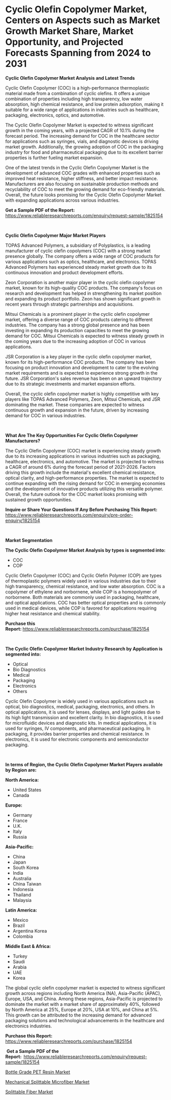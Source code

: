 <p><h1>Cyclic Olefin Copolymer Market, Centers on Aspects such as Market Growth Market Share, Market Opportunity, and Projected Forecasts Spanning from 2024 to 2031</h1></p><p><strong>Cyclic Olefin Copolymer Market Analysis and Latest Trends</strong></p>
<p><p>Cyclic Olefin Copolymer (COC) is a high-performance thermoplastic material made from a combination of cyclic olefins. It offers a unique combination of properties including high transparency, low water absorption, high chemical resistance, and low protein adsorption, making it suitable for a wide range of applications in industries such as healthcare, packaging, electronics, optics, and automotive.</p><p>The Cyclic Olefin Copolymer Market is expected to witness significant growth in the coming years, with a projected CAGR of 10.1% during the forecast period. The increasing demand for COC in the healthcare sector for applications such as syringes, vials, and diagnostic devices is driving market growth. Additionally, the growing adoption of COC in the packaging industry for food and pharmaceutical packaging due to its excellent barrier properties is further fueling market expansion.</p><p>One of the latest trends in the Cyclic Olefin Copolymer Market is the development of advanced COC grades with enhanced properties such as improved heat resistance, higher stiffness, and better impact resistance. Manufacturers are also focusing on sustainable production methods and recyclability of COC to meet the growing demand for eco-friendly materials. Overall, the future looks promising for the Cyclic Olefin Copolymer Market with expanding applications across various industries.</p></p>
<p><strong>Get a Sample PDF of the Report:&nbsp;</strong> <a href="https://www.reliableresearchreports.com/enquiry/request-sample/1825154">https://www.reliableresearchreports.com/enquiry/request-sample/1825154</a></p>
<p>&nbsp;</p>
<p><strong>Cyclic Olefin Copolymer Major Market Players</strong></p>
<p><p>TOPAS Advanced Polymers, a subsidiary of Polyplastics, is a leading manufacturer of cyclic olefin copolymers (COC) with a strong market presence globally. The company offers a wide range of COC products for various applications such as optics, healthcare, and electronics. TOPAS Advanced Polymers has experienced steady market growth due to its continuous innovation and product development efforts.</p><p>Zeon Corporation is another major player in the cyclic olefin copolymer market, known for its high-quality COC products. The company's focus on research and development has helped in strengthening its market position and expanding its product portfolio. Zeon has shown significant growth in recent years through strategic partnerships and acquisitions.</p><p>Mitsui Chemicals is a prominent player in the cyclic olefin copolymer market, offering a diverse range of COC products catering to different industries. The company has a strong global presence and has been investing in expanding its production capacities to meet the growing demand for COC. Mitsui Chemicals is expected to witness steady growth in the coming years due to the increasing adoption of COC in various applications.</p><p>JSR Corporation is a key player in the cyclic olefin copolymer market, known for its high-performance COC products. The company has been focusing on product innovation and development to cater to the evolving market requirements and is expected to experience strong growth in the future. JSR Corporation's sales revenue has been on an upward trajectory due to its strategic investments and market expansion efforts.</p><p>Overall, the cyclic olefin copolymer market is highly competitive with key players like TOPAS Advanced Polymers, Zeon, Mitsui Chemicals, and JSR dominating the market. These companies are expected to witness continuous growth and expansion in the future, driven by increasing demand for COC in various industries.</p></p>
<p>&nbsp;</p>
<p><strong>What Are The Key Opportunities For Cyclic Olefin Copolymer Manufacturers?</strong></p>
<p><p>The Cyclic Olefin Copolymer (COC) market is experiencing steady growth due to its increasing applications in various industries such as packaging, healthcare, electronics, and automotive. The market is projected to witness a CAGR of around 6% during the forecast period of 2021-2026. Factors driving this growth include the material's excellent chemical resistance, optical clarity, and high-performance properties. The market is expected to continue expanding with the rising demand for COC in emerging economies and the development of innovative products utilizing this versatile polymer. Overall, the future outlook for the COC market looks promising with sustained growth opportunities.</p></p>
<p><strong>Inquire or Share Your Questions If Any Before Purchasing This Report:</strong> <a href="https://www.reliableresearchreports.com/enquiry/pre-order-enquiry/1825154">https://www.reliableresearchreports.com/enquiry/pre-order-enquiry/1825154</a></p>
<p>&nbsp;</p>
<p><strong>Market Segmentation</strong></p>
<p><strong>The Cyclic Olefin Copolymer Market Analysis by types is segmented into:</strong></p>
<p><ul><li>COC</li><li>COP</li></ul></p>
<p><p>Cyclic Olefin Copolymer (COC) and Cyclic Olefin Polymer (COP) are types of thermoplastic polymers widely used in various industries due to their high transparency, chemical resistance, and low water absorption. COC is a copolymer of ethylene and norbornene, while COP is a homopolymer of norbornene. Both materials are commonly used in packaging, healthcare, and optical applications. COC has better optical properties and is commonly used in medical devices, while COP is favored for applications requiring higher heat resistance and chemical stability.</p></p>
<p><strong>Purchase this Report:&nbsp;</strong><a href="https://www.reliableresearchreports.com/purchase/1825154">https://www.reliableresearchreports.com/purchase/1825154</a></p>
<p>&nbsp;</p>
<p><strong>The Cyclic Olefin Copolymer Market Industry Research by Application is segmented into:</strong></p>
<p><ul><li>Optical</li><li>Bio Diagnostics</li><li>Medical</li><li>Packaging</li><li>Electronics</li><li>Others</li></ul></p>
<p><p>Cyclic Olefin Copolymer is widely used in various applications such as optical, bio diagnostics, medical, packaging, electronics, and others. In optical applications, it is used for lenses, displays, and light guides due to its high light transmission and excellent clarity. In bio diagnostics, it is used for microfluidic devices and diagnostic kits. In medical applications, it is used for syringes, IV components, and pharmaceutical packaging. In packaging, it provides barrier properties and chemical resistance. In electronics, it is used for electronic components and semiconductor packaging.</p></p>
<p>&nbsp;</p>
<p><strong>In terms of Region, the Cyclic Olefin Copolymer Market Players available by Region are:</strong></p>
<p>
    <p> <strong> North America: </strong>
        <ul>
            <li>United States</li>
            <li>Canada</li>
        </ul>
        </p> 
    <p> <strong> Europe: </strong>
        <ul>
            <li>Germany</li>
            <li>France</li>
            <li>U.K.</li>
            <li>Italy</li>
            <li>Russia</li>
        </ul>
        </p> 
    <p> <strong> Asia-Pacific: </strong>
        <ul>
            <li>China</li>
            <li>Japan</li>
            <li>South Korea</li>
            <li>India</li>
            <li>Australia</li>
            <li>China Taiwan</li>
            <li>Indonesia</li>
            <li>Thailand</li>
            <li>Malaysia</li>
        </ul>
        </p> 
    <p> <strong> Latin America: </strong>
        <ul>
            <li>Mexico</li>
            <li>Brazil</li>
            <li>Argentina Korea</li>
            <li>Colombia</li>
        </ul>
        </p> 
    <p> <strong> Middle East & Africa: </strong>
        <ul>
            <li>Turkey</li>
            <li>Saudi</li>
            <li>Arabia</li>
            <li>UAE</li>
            <li>Korea</li>
        </ul>
    </p>
    </p>
<p><p>The global cyclic olefin copolymer market is expected to witness significant growth across regions including North America (NA), Asia-Pacific (APAC), Europe, USA, and China. Among these regions, Asia-Pacific is projected to dominate the market with a market share of approximately 40%, followed by North America at 25%, Europe at 20%, USA at 10%, and China at 5%. This growth can be attributed to the increasing demand for advanced packaging solutions and technological advancements in the healthcare and electronics industries.</p></p>
<p><strong>Purchase this Report: </strong><a href="https://www.reliableresearchreports.com/purchase/1825154">https://www.reliableresearchreports.com/purchase/1825154</a></p>
<p>&nbsp;<strong>Get a Sample PDF of the Report:&nbsp;&nbsp;</strong><a href="https://www.reliableresearchreports.com/enquiry/request-sample/1825154">https://www.reliableresearchreports.com/enquiry/request-sample/1825154</a></p>
<p><strong></strong></p>
<p><p><a href="https://view.publitas.com/reportprime-1/bottle-grade-pet-resin-market-size-focuses-on-market-dynamics-in-depth-analysis-and-future-projections-of-its-market-forecasted-for-period-from-2023-to-2030/">Bottle Grade PET Resin Market</a></p><p><a href="https://view.publitas.com/reportprime-1/mechanical-splittable-microfiber-market-research-report-the-key-to-successful-business-strategy-forecasted-for-period-from-2023-2030/">Mechanical Splittable Microfiber Market</a></p><p><a href="https://view.publitas.com/reportprime-1/splittable-fiber-market-size-growth-outlook-from-2023-to-2030-projecting-at-markets-trends-analysis-by-application-regional-outlook-and-revenue/">Splittable Fiber Market</a></p></p>